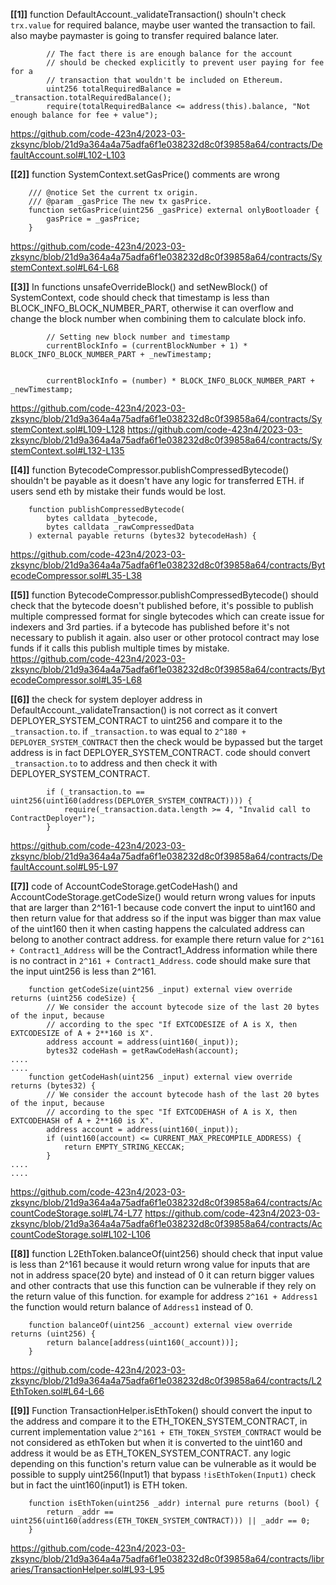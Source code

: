 **[[1]]** function DefaultAccount._validateTransaction() shouln't check `trx.value` for required balance, maybe user wanted the transaction to fail. also maybe paymaster is going to transfer required balance later.
```
        // The fact there is are enough balance for the account
        // should be checked explicitly to prevent user paying for fee for a
        // transaction that wouldn't be included on Ethereum.
        uint256 totalRequiredBalance = _transaction.totalRequiredBalance();
        require(totalRequiredBalance <= address(this).balance, "Not enough balance for fee + value");
```
https://github.com/code-423n4/2023-03-zksync/blob/21d9a364a4a75adfa6f1e038232d8c0f39858a64/contracts/DefaultAccount.sol#L102-L103



**[[2]]** function SystemContext.setGasPrice() comments are wrong
```solidity
    /// @notice Set the current tx origin.
    /// @param _gasPrice The new tx gasPrice.
    function setGasPrice(uint256 _gasPrice) external onlyBootloader {
        gasPrice = _gasPrice;
    }
```
https://github.com/code-423n4/2023-03-zksync/blob/21d9a364a4a75adfa6f1e038232d8c0f39858a64/contracts/SystemContext.sol#L64-L68


**[[3]]** In functions unsafeOverrideBlock() and setNewBlock() of SystemContext, code should check that timestamp  is less than BLOCK_INFO_BLOCK_NUMBER_PART, otherwise it can overflow and change the block number when combining them to calculate block info.
```solidity
        // Setting new block number and timestamp
        currentBlockInfo = (currentBlockNumber + 1) * BLOCK_INFO_BLOCK_NUMBER_PART + _newTimestamp;


        currentBlockInfo = (number) * BLOCK_INFO_BLOCK_NUMBER_PART + _newTimestamp;
```
https://github.com/code-423n4/2023-03-zksync/blob/21d9a364a4a75adfa6f1e038232d8c0f39858a64/contracts/SystemContext.sol#L109-L128
https://github.com/code-423n4/2023-03-zksync/blob/21d9a364a4a75adfa6f1e038232d8c0f39858a64/contracts/SystemContext.sol#L132-L135



**[[4]]** function BytecodeCompressor.publishCompressedBytecode() shouldn't be payable as it doesn't have any logic for transferred ETH. if users send eth by mistake their funds would be lost.
```solidity
    function publishCompressedBytecode(
        bytes calldata _bytecode,
        bytes calldata _rawCompressedData
    ) external payable returns (bytes32 bytecodeHash) {
```
https://github.com/code-423n4/2023-03-zksync/blob/21d9a364a4a75adfa6f1e038232d8c0f39858a64/contracts/BytecodeCompressor.sol#L35-L38


**[[5]]** function BytecodeCompressor.publishCompressedBytecode() should check that the bytecode doesn't published before, it's possible to publish multiple compressed format for single bytecodes which can create issue for indexers and 3rd parties. if a bytecode has published before it's not necessary to publish it again. also user or other protocol contract may lose funds if it calls this publish multiple times by mistake.
https://github.com/code-423n4/2023-03-zksync/blob/21d9a364a4a75adfa6f1e038232d8c0f39858a64/contracts/BytecodeCompressor.sol#L35-L68


**[[6]]** the check for system deployer address in DefaultAccount._validateTransaction() is not correct as it convert DEPLOYER_SYSTEM_CONTRACT to uint256 and compare it to the `_transaction.to`. if `_transaction.to` was equal to `2^180 + DEPLOYER_SYSTEM_CONTRACT` then the check would be bypassed but the target address is in fact DEPLOYER_SYSTEM_CONTRACT. code should convert `_transaction.to` to address and then check it with DEPLOYER_SYSTEM_CONTRACT.
```solidity
        if (_transaction.to == uint256(uint160(address(DEPLOYER_SYSTEM_CONTRACT)))) {
            require(_transaction.data.length >= 4, "Invalid call to ContractDeployer");
        }
```
https://github.com/code-423n4/2023-03-zksync/blob/21d9a364a4a75adfa6f1e038232d8c0f39858a64/contracts/DefaultAccount.sol#L95-L97

**[[7]]** code of AccountCodeStorage.getCodeHash() and AccountCodeStorage.getCodeSize() would return wrong values for inputs that are larger than 2^161-1 because code convert the input to uint160 and then return value for that address so if the input was bigger than max value of the uint160 then it when casting happens the calculated address can belong to another contract address. for example there return value for `2^161 + Contract1_Address` will be the Contract1_Address information while there is no contract in `2^161 + Contract1_Address`. code should make sure that the input uint256 is less than 2^161.
```solidity
    function getCodeSize(uint256 _input) external view override returns (uint256 codeSize) {
        // We consider the account bytecode size of the last 20 bytes of the input, because
        // according to the spec "If EXTCODESIZE of A is X, then EXTCODESIZE of A + 2**160 is X".
        address account = address(uint160(_input));
        bytes32 codeHash = getRawCodeHash(account);
....
....
    function getCodeHash(uint256 _input) external view override returns (bytes32) {
        // We consider the account bytecode hash of the last 20 bytes of the input, because
        // according to the spec "If EXTCODEHASH of A is X, then EXTCODEHASH of A + 2**160 is X".
        address account = address(uint160(_input));
        if (uint160(account) <= CURRENT_MAX_PRECOMPILE_ADDRESS) {
            return EMPTY_STRING_KECCAK;
        }
....
....
```
https://github.com/code-423n4/2023-03-zksync/blob/21d9a364a4a75adfa6f1e038232d8c0f39858a64/contracts/AccountCodeStorage.sol#L74-L77
https://github.com/code-423n4/2023-03-zksync/blob/21d9a364a4a75adfa6f1e038232d8c0f39858a64/contracts/AccountCodeStorage.sol#L102-L106

**[[8]]** function L2EthToken.balanceOf(uint256) should check that input value is less than 2^161 because it would return wrong value for inputs that are not in address space(20 byte) and instead of 0 it can return bigger values and other contracts that use this function can be vulnerable if they rely on the return value of this function.
for example for address `2^161 + Address1` the function would return balance of `Address1` instead of 0.
```solidity
    function balanceOf(uint256 _account) external view override returns (uint256) {
        return balance[address(uint160(_account))];
    }
```
https://github.com/code-423n4/2023-03-zksync/blob/21d9a364a4a75adfa6f1e038232d8c0f39858a64/contracts/L2EthToken.sol#L64-L66



**[[9]]** Function TransactionHelper.isEthToken() should convert the input to the address and compare it to the ETH_TOKEN_SYSTEM_CONTRACT, in current implementation value `2^161 + ETH_TOKEN_SYSTEM_CONTRACT` would be not considered as ethToken but when it is converted to the uint160 and address it would be as ETH_TOKEN_SYSTEM_CONTRACT. any logic depending on this function's return value can be vulnerable as it would be possible to supply uint256(Input1) that bypass `!isEthToken(Input1)` check but in fact the uint160(input1) is ETH token.
```solidity
    function isEthToken(uint256 _addr) internal pure returns (bool) {
        return _addr == uint256(uint160(address(ETH_TOKEN_SYSTEM_CONTRACT))) || _addr == 0;
    }
```
https://github.com/code-423n4/2023-03-zksync/blob/21d9a364a4a75adfa6f1e038232d8c0f39858a64/contracts/libraries/TransactionHelper.sol#L93-L95